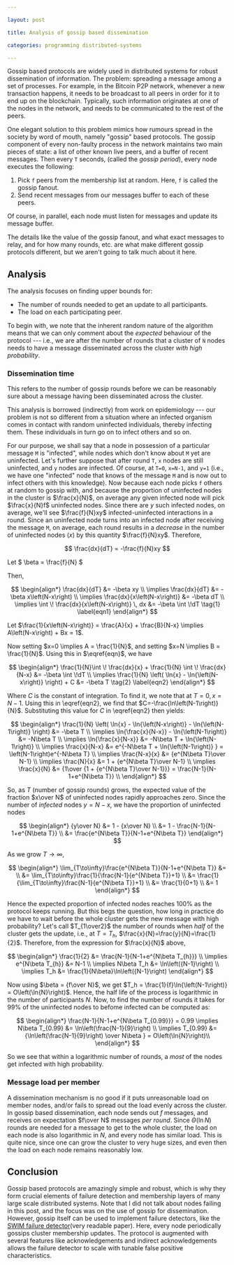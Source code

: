 ```yaml
---

layout: post

title: Analysis of gossip based dissemination

categories: programming distributed-systems

---
```


Gossip based protocols are widely used in distributed systems for robust
dissemination of information. The problem: spreading a message among a set of
processes. For example, in the Bitcoin P2P network, whenever a new transaction
happens, it needs to be broadcast to all peers in order for it to end up on the
blockchain. Typically, such information originates at one of the nodes in the
network, and needs to be communicated to the rest of the peers.

One elegant solution to this problem mimics how rumours spread in the society by
word of mouth, namely "gossip" based protocols. The gossip component of every
non-faulty process in the network maintains two main pieces of state: a list of
other known live peers, and a buffer of recent messages. Then every `T` seconds,
(called the _gossip period_), every node executes the following:

1. Pick `f` peers from the membership list at random. Here, `f` is called the
gossip fanout.
2. Send recent messages from our messages buffer to each of these peers.

Of course, in parallel, each node must listen for messages and update its
message buffer.

The details like the value of the gossip fanout, and what exact messages to
relay, and for how many rounds, etc. are what make different gossip protocols
different, but we aren't going to talk much about it here.

## Analysis

The analysis focuses on finding upper bounds for:

- The number of rounds needed to get an update to all participants.
- The load on each participating peer.

To begin with, we note that the inherent random nature of the algorithm means
that we can only comment about the _expected_ behaviour of the protocol ---
i.e., we are after the number of rounds that a cluster of `N` nodes needs to
have a message disseminated across the cluster _with high probability_.

### Dissemination time

This refers to the number of gossip rounds before we can be reasonably sure
about a message having been disseminated across the cluster.

This analysis is borrowed (indirectly) from work on epidemiology --- our problem
is not so different from a situation where an infected organism comes in contact
with random uninfected individuals, thereby infecting them. These individuals
in turn go on to infect others and so on.

For our purpose, we shall say that a node in possession of a particular message
`M` is "infected", while nodes which don't know about `M` yet are uninfected.
Let's further suppose that after round `T`, `x` nodes are still uninfected, and
`y` nodes are infected. Of course, at `T=0`, `x=N-1`, and `y=1` (i.e., we have
one "infected" node that knows of the message `M` and is now out to infect
others with this knowledge). Now because each node picks `f` others at random to
gossip with, and because the proportion of uninfected nodes in the cluster is
$\frac{x}{N}$, on average any given infected node will pick $\frac{x}{N}f$
uninfected nodes. Since there are $y$ such infected nodes, on average, we'll
see $\frac{f}{N}xy$ infected-uninfected interactions in a round. Since an
uninfected node turns into an infected node after receiving the message `M`, on
average, each round results in a _decrease_ in the number of uninfected nodes
($x$) by this quantity $\frac{f}{N}xy$. Therefore,

$$
\frac{dx}{dT} = -\frac{f}{N}xy
$$

Let $ \beta = \frac{f}{N} $

Then,

$$
\begin{align*}
\frac{dx}{dT} &= -\beta xy \\
\implies \frac{dx}{dT} &= -\beta x\left(N-x\right) \\
\implies \frac{dx}{x\left(N-x\right)} &= -\beta dT \\
\implies \int \! \frac{dx}{x\left(N-x\right)} \, dx &= -\beta \int \!dT \tag{1} \label{eqn1}
\end{align*}
$$

Let $\frac{1}{x\left(N-x\right)} = \frac{A}{x} + \frac{B}{N-x} \implies A\left(N-x\right) + Bx = 1$.

Now setting $x=0 \implies A = \frac{1}{N}$, and setting $x=N \implies
B = \frac{1}{N}$. Using this in $\eqref{eqn}$, we have

$$
\begin{align*}
\frac{1}{N}\int \! \frac{dx}{x} + \frac{1}{N} \int \! \frac{dx}{N-x}  &= -\beta \int \!dT \\
\implies \frac{1}{N} \left( \ln{x} - \ln{\left(N-x\right)} \right) + C &= -\beta T \tag{2} \label{eqn2}
\end{align*}
$$

Where $C$ is the constant of integration. To find it, we note that at $T=0,
x=N-1$. Using this in \eqref{eqn2}, we find that $C=-\frac{ln\left(N-1\right)}{N}$.
Substituting this value for $C$ in \eqref{eqn2} then yields:

$$
\begin{align*}
\frac{1}{N} \left( \ln{x} - \ln{\left(N-x\right)} - \ln{\left(N-1\right)} \right) &= -\beta T \\
\implies \ln{\frac{x}{N-x}} - \ln{\left(N-1\right)} &= -N\beta T \\
\implies \ln{\frac{x}{N-x}}  &= -N\beta T + \ln{\left(N-1\right)} \\
\implies \frac{x}{N-x} &= e^{-N\beta T + \ln{\left(N-1\right)} } = \left(N-1\right)e^{-N\beta T}  \\
\implies \frac{N-x}{x} &= {e^{N\beta T}\over N-1} \\
\implies \frac{N}{x} &= 1 + {e^{N\beta T}\over N-1} \\
\implies \frac{x}{N} &= {1\over {1 + {e^{N\beta T}\over N-1}}} = \frac{N-1}{N-1+e^{N\beta T}} \\
\end{align*}
$$

So, as $T$ (number of gossip rounds) grows, the expected value of the fraction
$x\over N$ of uninfected nodes rapidly approaches zero. Since the number of
_infected_ nodes $y=N-x$, we have the proportion of uninfected nodes

$$
\begin{align*}
{y\over N} &= 1 - {x\over N} \\
&= 1 - \frac{N-1}{N-1+e^{N\beta T}} \\
&= \frac{e^{N\beta T}}{N-1+e^{N\beta T}}
\end{align*}
$$

As we grow $T\to\infty$,

$$
\begin{align*}
\lim_{T\to\infty}\frac{e^{N\beta T}}{N-1+e^{N\beta T}} &= \\
&= \lim_{T\to\infty}\frac{1}{\frac{N-1}{e^{N\beta T}}+1} \\
&= \frac{1}{\lim_{T\to\infty}\frac{N-1}{e^{N\beta T}}+1} \\
&= \frac{1}{0+1} \\
&= 1
\end{align*}
$$

Hence the expected proportion of infected nodes reaches 100% as the protocol
keeps running. But this begs the question, how long in practice do we have to
wait before the whole cluster gets the new message with high probability? Let's
call $T_{1\over2}$ the number of rounds when _half_ of the cluster gets the
update, i.e., at $T=T_{h}$, $\frac{x}{N}=\frac{y}{N}=\frac{1}{2}$.
Therefore, from the expression for $\frac{x}{N}$ above,

$$
\begin{align*}
\frac{1}{2} &= \frac{N-1}{N-1+e^{N\beta T_{h}}} \\
\implies e^{N\beta T_{h}} &= N-1 \\
\implies N\beta T_h &= \ln\left({N-1}\right) \\
\implies T_h &= \frac{1}{N\beta}\ln\left({N-1}\right)
\end{align*}
$$

Now using $\beta = {f\over N}$, we get $T_h = \frac{1}{f}\ln{\left(N-1\right)}
= O\left(\ln{N}\right)$.  Hence, the half life of the process is logarithmic
in the number of participants $N$. Now, to find the number of rounds it takes
for $99\%$ of the uninfected nodes to befome infected can be computed as:

$$
\begin{align*}
\frac{N-1}{N-1+e^{N\beta T_{0.99}}} = 0.99
\implies N\beta T_{0.99} &= \ln\left(\frac{N-1}{9}\right) \\
\implies  T_{0.99} &= {\ln\left(\frac{N-1}{9}\right) \over N\beta } = O\left(\ln{N}\right)\\
\end{align*}
$$

So we see that within a logarithmic number of rounds, a _most_ of the nodes
get infected with high probability.


### Message load per member

A dissemination mechanism is no good if it puts unreasonable load on member
nodes, and/or fails to spread out the load evenly across the cluster. In gossip
based dissemination, each node sends out $f$ messages, and receives on
expectation $f\over N$ messages _per round_. Since $\Theta\left(\ln{N}\right)$
rounds are needed for a message to get to the whole cluster, the load on each
node is also logarithmic in $N$, and every node has similar load. This is quite
nice, since one can grow the cluster to very huge sizes, and even then the load
on each node remains reasonably low.

## Conclusion

Gossip based protocols are amazingly simple and robust, which is why they form
crucial elements of failure detection and membership layers of many large scale
distributed systems. Note that I did not talk about nodes failing in this post,
and the focus was on the use of gossip for dissemination. However, gossip itself
can be used to implement failure detectors, like the [SWIM failure
detector][1](very readable paper). Here, every node periodically gossips cluster
membership updates. The protocol is augmented with several features like
acknowledgements and indirect acknowledgements allows the failure detector to
scale with tunable false positive characteristics.

[1]: https://www.cs.cornell.edu/~asdas/research/dsn02-swim.pdf


